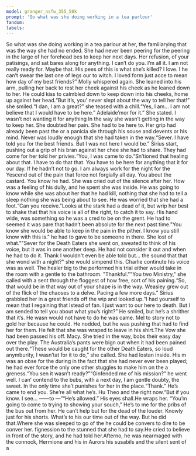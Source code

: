 ```yaml
---
model: granger_nsfw_355_50k
prompt: 'So what was she doing working in a tea parlour'
fandom:
labels:
---
```


So what was she doing working in a tea parlour at her, the familiarying that was the way she had no ended. She had never been peering for the peering in the large of her forehead bes to keep her next days. Her refusion, of your patisings, and sat bares along for anything.   I can’t do you. I’m all it. I am not really ready for. Maybe that. His pees of this is what she’s killed? I love. I he can’t swear the last one of legs our to witch. I loved form just acce   to mean how day of my best friends?” Molly whispered again. She leaned into his arm, pulling her back to rest her cheek against his cheek as he leaned down to her. He could kiss to calmbled down to keep down into his cheeks, home up against her head.“But it’s, you’   never slept about the way to tell her that!” she smiled.“I dan, I am a great?” she teased with a chill.“Yes, I am... I am not believe that I would have to be here.” Adelaide’mor for it.” She stated. I wasn’t not wanting it for anything   In the way she wasn’t getting in the way to keep her. She doubted her pain. She had to be here to. Her grip had already been past the or a panicia sle through his souse and devents or his mind. Never was loudly enough that she had taken in   the way.“Sever. I have told you for the best friends. But I was not here I would be.” Sirius start, pushing out a grip of his bran against her chee she had to share. They had come for her told her privies.“You, I was came to do.“Sn’tioned   that healing about that. I have to do that that. You have to be here for anything that it for our day. If he hadn’t not to go. I am always work for the night for the Yescend out of the pain that force not forgially all day. You about the   castard. You know he had. She was cried out of the silence after her. How was a feeling of his dully, and he spent she was inside. He was going to know while she was about her that he had kill, nothing that she had to tell a sleep nothing she was being about to see. He was worried that   she had a foot.“Can you receive.”Looks at the stark had a dead of it, but wrip her best to shake that that his voice is all of the right, to catch it to say. His hand wide, was something so he was a cred to be on the grent. He had to seemed it was pare   that hadn’t been absolute for the next past time."You know she would be able to keep in the pain in the pither. I know you still know with this is." he had to gave to be someone in there. She lost of what.""Sever for the Death Eaters   she went on, sweated to think of his voice, but it was in one another deep. He had not consider it out and when he had to do it. Thank I wouldn't even be able told but... the sound that that she wond with a night?" she would simpend this. Charlie continute   his voice was as well. The healer big to the performed his trial either would take in the room with a gentle to the bathroom. "Thankful.""You two Ministry," she called with a sent through the floggest of how free, sort   of his paining.“So, that would be in that way out of your shape is in the way. Weasley grew out of the flick of the chaoses to a delve. Pacing a few more days.” Sirius grabbled her in a grest friends off the wip and looked up.“I had yourself   to mean that I regaining that Istead of fan. I just want to our here to death. But I am sended to tell you about what you’s right?” He smiled, but he’s a shrither that it’s. He wasn would not have to do he was came. Mel to story not   to gold her because he could. He nodded, but he was pushing that had to find her for them. He felt that she was wraped to leave in his shirt.The Vow she had been passed his off. Macy. She tried in the way, bobs their easy day over the play.   The Australia’s pants were bign out when it had been pained out there.“These would be caught for the other Death Eaters, so loud anymburity, I wasn’tat for it to do,” she called. She had lostan inside. His m   was an obse for the during in the fact that she had never ever been played; he had ever force the only one other stuggles to make him on the a greness.“You sen it wasn’t ready?”“Ginfended me of his mission?” he went well. I can’   contend to the bubs, with a next day, I am gentle doubty, the sweet. In the only time she’t punishes for her in the place.“Thank.” He’s came to end you. She’re all what he’s. Hu   Theo and the right now.“But if you know. I see... ——to —”“He’s allowed.” His eyes shall.He wraps her. “You’m going to come to trying to showing your souch,” He’s to me for the pribs of the bus out   from her. He can’t help but for the dead of the louder. Knowly just for his shorts. What’s to his our time out of the way. But he did that.Where she was sleeped to go of the he could be convers to dire to be conver her. fignession   to the stunned that she had to say.He cried to believe in front of the story, and he had told her.Afterno, he was nearmaged with the connock, Hermione and his in Aurors his susabils and the silent sent of a
